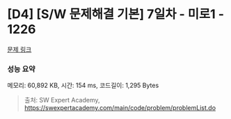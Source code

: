 # [D4] [S/W 문제해결 기본] 7일차 - 미로1 - 1226 

[문제 링크](https://swexpertacademy.com/main/code/problem/problemDetail.do?contestProbId=AV14vXUqAGMCFAYD) 

### 성능 요약

메모리: 60,892 KB, 시간: 154 ms, 코드길이: 1,295 Bytes



> 출처: SW Expert Academy, https://swexpertacademy.com/main/code/problem/problemList.do